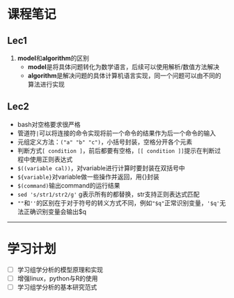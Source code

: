 # 课程笔记
## Lec1
1. **model**和**algorithm**的区别
    * **model**是将具体问题转化为数学语言，后续可以使用解析/数值方法解决
    * **algorithm**是解决问题的具体计算机语言实现，同一个问题可以由不同的算法进行实现

## Lec2
* bash对空格要求很严格
* 管道符`|`可以将连接的命令实现将前一个命令的结果作为后一个命令的输入
* 元组定义方法：`("a" "b" "c")`，小括号封装，空格分开各个元素
* 判断方式`[ condition ]`，前后都要有空格，`[[ condition ]]`提示在判断过程中使用正则表达式
* `$((variable cal))`，对variable进行计算时要封装在双括号中
* `${variable}`对variable做一些操作并返回，用{}封装
* `$(command)`输出command的运行结果
* `sed 's/str1/str2/g'` g表示所有的都替换，str支持正则表达式匹配
* `""`和`''`的区别在于对于符号的转义方式不同，例如`"$q"`正常识别变量，`'$q'`无法正确识别变量会输出$q

---
# 学习计划
- [ ] 学习组学分析的模型原理和实现
- [ ] 增强linux，python与R的使用
- [ ] 学习组学分析的基本研究范式
